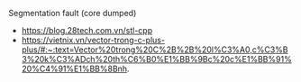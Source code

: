 Segmentation fault (core dumped)
+ https://blog.28tech.com.vn/stl-cpp
+ https://vietnix.vn/vector-trong-c-plus-plus/#:~:text=Vector%20trong%20C%2B%2B%20l%C3%A0,c%C3%B3%20k%C3%ADch%20th%C6%B0%E1%BB%9Bc%20c%E1%BB%91%20%C4%91%E1%BB%8Bnh.

